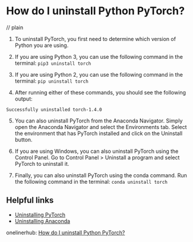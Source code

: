 # How do I uninstall Python PyTorch?
// plain

1. To uninstall PyTorch, you first need to determine which version of Python you are using.

2. If you are using Python 3, you can use the following command in the terminal: ```pip3 uninstall torch```

3. If you are using Python 2, you can use the following command in the terminal: ```pip uninstall torch```

4. After running either of these commands, you should see the following output:
```
Successfully uninstalled torch-1.4.0
```

5. You can also uninstall PyTorch from the Anaconda Navigator. Simply open the Anaconda Navigator and select the Environments tab. Select the environment that has PyTorch installed and click on the Uninstall button.

6. If you are using Windows, you can also uninstall PyTorch using the Control Panel. Go to Control Panel > Uninstall a program and select PyTorch to uninstall it.

7. Finally, you can also uninstall PyTorch using the conda command. Run the following command in the terminal: ```conda uninstall torch```

## Helpful links
* [Uninstalling PyTorch](https://pytorch.org/get-started/locally/#uninstalling-pytorch)
* [Uninstalling Anaconda](https://docs.anaconda.com/anaconda/install/uninstall/)

onelinerhub: [How do I uninstall Python PyTorch?](https://onelinerhub.com/python-pytorch/how-do-i-uninstall-python-pytorch)